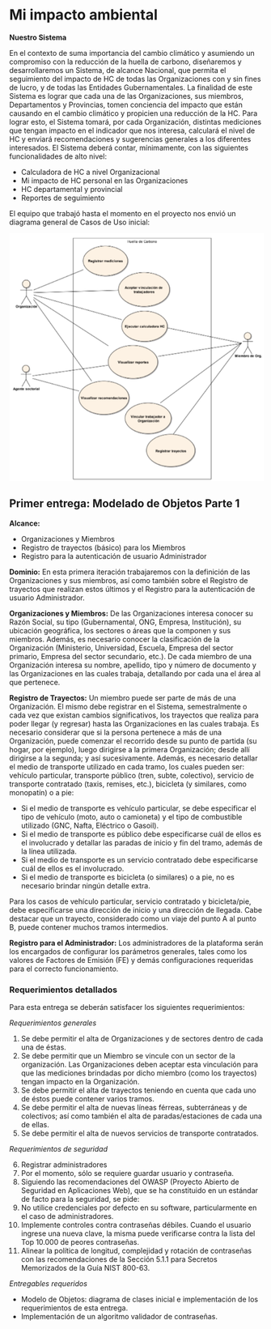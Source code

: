 # Mi impacto ambiental

**Nuestro Sistema**

En el contexto de suma importancia del cambio climático y asumiendo un compromiso con la reducción de la huella de 
carbono, diseñaremos y desarrollaremos un Sistema, de alcance Nacional, que permita el seguimiento del impacto de HC de
todas las Organizaciones con y sin fines de lucro, y de todas las Entidades Gubernamentales. La finalidad de este 
Sistema es lograr que cada una de las Organizaciones, sus miembros, Departamentos y Provincias, tomen conciencia del 
impacto que están causando en el cambio climático y propicien una reducción de la HC. Para lograr esto, el Sistema
tomará, por cada Organización, distintas mediciones que tengan impacto en el indicador que nos interesa, calculará 
el nivel de HC y enviará recomendaciones y sugerencias generales a los diferentes interesados.
El Sistema deberá contar, mínimamente, con las siguientes funcionalidades de alto nivel:
- Calculadora de HC a nivel Organizacional
- Mi impacto de HC personal en las Organizaciones
- HC departamental y provincial
- Reportes de seguimiento

El equipo que trabajó hasta el momento en el proyecto nos envió un diagrama general de Casos de Uso inicial:

<p align="center">
  <img src="CasosDeUso.png" />
</p>

## Primer entrega: Modelado de Objetos Parte 1

**Alcance:**
- Organizaciones y Miembros
- Registro de trayectos (básico) para los Miembros
- Registro para la autenticación de usuario Administrador

**Dominio:**
En esta primera iteración trabajaremos con la definición de las Organizaciones y sus miembros, así como también sobre el Registro de trayectos que realizan estos últimos y el Registro para la autenticación de usuario Administrador.

**Organizaciones y Miembros:**
De las Organizaciones interesa conocer su Razón Social, su tipo (Gubernamental, ONG, Empresa, Institución), su ubicación geográfica, los sectores o áreas que la componen y sus miembros. Además, es necesario conocer la clasificación de la Organización (Ministerio, Universidad, Escuela, Empresa del sector primario, Empresa del sector secundario, etc.).
De cada miembro de una Organización interesa su nombre, apellido, tipo y número de documento y las Organizaciones en las cuales trabaja, detallando por cada una el área al que pertenece.


**Registro de Trayectos:**
Un miembro puede ser parte de más de una Organización. El mismo debe registrar en el Sistema, semestralmente o cada vez que existan cambios significativos, los trayectos que realiza para poder llegar (y regresar) hasta las Organizaciones en las cuales trabaja. Es necesario considerar que si la persona pertenece a más de una Organización, puede comenzar el recorrido desde su punto de partida (su hogar, por ejemplo), luego dirigirse a la primera Organización; desde allí dirigirse a la segunda; y así sucesivamente. 
Además, es necesario detallar el medio de transporte utilizado en cada tramo, los cuales pueden ser: vehículo particular, transporte público (tren, subte, colectivo), servicio de transporte contratado (taxis, remises, etc.), bicicleta (y similares, como monopatín) o a pie:
- Si el medio de transporte es vehículo particular, se debe especificar el tipo de vehículo (moto, auto o camioneta) y el tipo de combustible utilizado (GNC, Nafta, Eléctrico o Gasoil).
- Si el medio de transporte es público debe especificarse cuál de ellos es el involucrado y detallar las paradas de inicio y fin del tramo, además de la línea utilizada.
- Si el medio de transporte es un servicio contratado debe especificarse cuál de ellos es el involucrado.
- Si el medio de transporte es bicicleta (o similares) o a pie, no es necesario brindar ningún detalle extra.

Para los casos de vehículo particular, servicio contratado y bicicleta/pie, debe especificarse una dirección de inicio y una dirección de llegada.
Cabe destacar que un trayecto, considerado como un viaje del punto A al punto B, puede contener muchos tramos intermedios.

**Registro para el Administrador:**
Los administradores de la plataforma serán los encargados de configurar los parámetros generales, tales como los valores de Factores de Emisión (FE) y demás configuraciones requeridas para el correcto funcionamiento.


### Requerimientos detallados
Para esta entrega se deberán satisfacer los siguientes requerimientos:

*Requerimientos generales*
1. Se debe permitir el alta de Organizaciones y de sectores dentro de cada una de éstas.
2. Se debe permitir que un Miembro se vincule con un sector de la organización. Las Organizaciones deben aceptar esta vinculación para que las mediciones brindadas por dicho miembro (como los trayectos) tengan impacto en la Organización. 
3. Se debe permitir el alta de trayectos teniendo en cuenta que cada uno de éstos puede contener varios tramos.
4. Se debe permitir el alta de nuevas líneas férreas, subterráneas y de colectivos; así como también el alta de paradas/estaciones de cada una de ellas.
5. Se debe permitir el alta de nuevos servicios de transporte contratados.

*Requerimientos de seguridad*

6. Registrar administradores
7. Por el momento, sólo se requiere guardar usuario y contraseña.
8. Siguiendo las recomendaciones del OWASP (Proyecto Abierto de Seguridad en Aplicaciones Web), que se ha constituido en un estándar de facto para la seguridad, se pide:
9. No utilice credenciales por defecto en su software, particularmente en el caso de administradores. 
10. Implemente controles contra contraseñas débiles. Cuando el usuario ingrese una nueva clave, la misma puede verificarse contra la lista del Top 10.000 de peores contraseñas.
11. Alinear la política de longitud, complejidad y rotación de contraseñas con las recomendaciones de la Sección 5.1.1 para Secretos Memorizados de la Guía NIST 800-63.


*Entregables requeridos*
- Modelo de Objetos: diagrama de clases inicial e implementación de los requerimientos de esta entrega.
- Implementación de un algoritmo validador de contraseñas.
